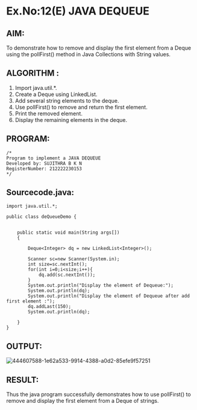 # Ex.No:12(E) JAVA DEQUEUE

## AIM:
To demonstrate how to remove and display the first element from a Deque using the pollFirst() method in Java Collections with String values.

## ALGORITHM :

1. Import java.util.*.
2. Create a Deque using LinkedList.
3. Add several string elements to the deque.
4. Use pollFirst() to remove and return the first element.
5. Print the removed element.
6. Display the remaining elements in the deque.

## PROGRAM:
```
/*
Program to implement a JAVA DEQUEUE
Developed by: SUJITHRA B K N
RegisterNumber: 212222230153
*/
```

## Sourcecode.java:

```
import java.util.*;

public class deQueueDemo {
	

	public static void main(String args[])
	{
	
		Deque<Integer> dq = new LinkedList<Integer>();
        
	    Scanner sc=new Scanner(System.in);
	    int size=sc.nextInt();
	    for(int i=0;i<size;i++){
	        dq.add(sc.nextInt());
	    }
	    System.out.println("Display the element of Dequeue:");
		System.out.println(dq);
        System.out.println("Display the element of Dequeue after add first element :");
        dq.addLast(150);
		System.out.println(dq);
		
	}
}
```

## OUTPUT:

![444607588-1e62a533-9914-4388-a0d2-85efe9f57251](https://github.com/user-attachments/assets/1d873b66-0161-40b9-91c2-503bfbdd819d)

## RESULT:
Thus the java program successfully demonstrates how to use pollFirst() to remove and display the first element from a Deque of strings.
